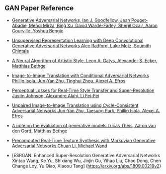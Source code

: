 ## GAN Paper Reference



* [Generative Adversarial Networks, 
Ian J. Goodfellow, Jean Pouget-Abadie, Mehdi Mirza, Bing Xu, David Warde-Farley, Sherjil Ozair, Aaron Courville, Yoshua Bengio](https://arxiv.org/abs/1406.2661)

* [Unsupervised Representation Learning with Deep Convolutional Generative Adversarial Networks
Alec Radford, Luke Metz, Soumith Chintala](https://arxiv.org/abs/1511.06434)

* [A Neural Algorithm of Artistic Style, Leon A. Gatys, Alexander S. Ecker, Matthias Bethge](https://arxiv.org/abs/1508.06576)

* [Image-to-Image Translation with Conditional Adversarial Networks
Phillip Isola, Jun-Yan Zhu, Tinghui Zhou, Alexei A. Efros](https://arxiv.org/abs/1611.07004)

* [Perceptual Losses for Real-Time Style Transfer and Super-Resolution
Justin Johnson, Alexandre Alahi, Li Fei-Fei](https://arxiv.org/abs/1603.08155)

* [Unpaired Image-to-Image Translation using Cycle-Consistent Adversarial Networks
Jun-Yan Zhu, Taesung Park, Phillip Isola, Alexei A. Efros](https://arxiv.org/abs/1703.10593)

* [A note on the evaluation of generative models
Lucas Theis, Aäron van den Oord, Matthias Bethge](https://arxiv.org/abs/1511.01844)

* [Precomputed Real-Time Texture Synthesis with Markovian Generative Adversarial Networks
Chuan Li, Michael Wand](https://arxiv.org/abs/1604.04382)

* [ESRGAN: Enhanced Super-Resolution Generative Adversarial Networks
Xintao Wang, Ke Yu, Shixiang Wu, Jinjin Gu, Yihao Liu, Chao Dong, Chen Change Loy, Yu Qiao, Xiaoou Tang] (https://arxiv.org/abs/1809.00219v2)

